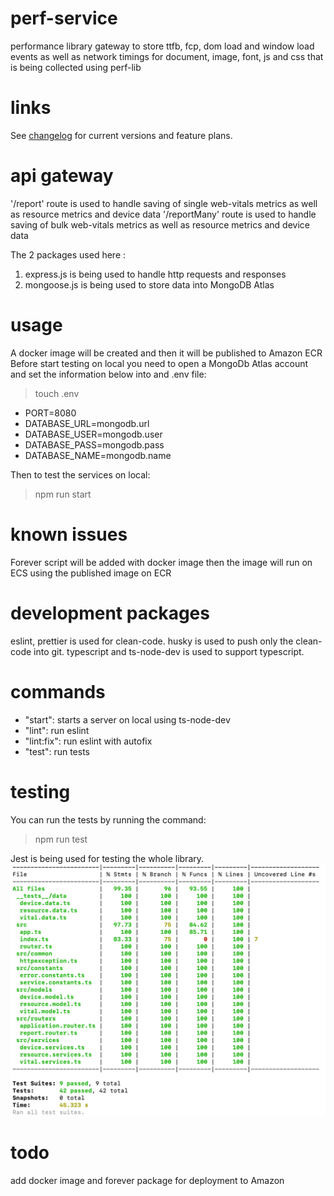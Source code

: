 # perf-service
performance library gateway to store ttfb, fcp, dom load and window load events as well as network timings for document, image, font, js and css that is being collected using perf-lib

# links
See [changelog](./CHANGELOG.md) for current versions and feature plans.

# api gateway
'/report' route is used to handle saving of single web-vitals metrics as well as resource metrics and device data
'/reportMany' route is used to handle saving of bulk web-vitals metrics as well as resource metrics and device data 

The 2 packages used here :
1. express.js is being used to handle http requests and responses
2. mongoose.js is being used to store data into MongoDB Atlas

# usage
A docker image will be created and then it will be published to Amazon ECR
Before start testing on local you need to open a MongoDb Atlas account and set the information below into and .env file:
> touch .env
- PORT=8080
- DATABASE_URL=mongodb.url
- DATABASE_USER=mongodb.user
- DATABASE_PASS=mongodb.pass
- DATABASE_NAME=mongodb.name

Then to test the services on local:
> npm run start

# known issues
Forever script will be added with docker image then the image will run on ECS using the published image on ECR

# development packages
eslint, prettier is used for clean-code.
husky is used to push only the clean-code into git.
typescript and ts-node-dev is used to support typescript.

# commands
- "start": starts a server on local using ts-node-dev
- "lint": run eslint
- "lint:fix": run eslint with autofix
- "test": run tests

# testing
You can run the tests by running the command:
> npm run test

Jest is being used for testing the whole library.
![Code Coverage](./assets/test-coverage.png)

# todo
add docker image and forever package for deployment to Amazon